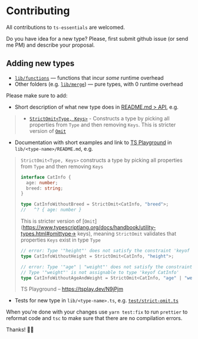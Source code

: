 # Contributing

All contributions to `ts-essentials` are welcomed.

Do you have idea for a new type? Please, first submit github issue (or send me PM) and describe your proposal.

## Adding new types

- [`lib/functions`](lib/functions) — functions that incur _some_ runtime overhead
- Other folders (e.g. [`lib/merge`](lib/merge)) — pure types, with 0 runtime overhead

Please make sure to add:

- Short description of what new type does in [README.md > API](/README.md#api), e.g.

> - [`StrictOmit<Type, Keys>`](/lib/strict-omit) - Constructs a type by picking all properties from `Type` and then
>   removing `Keys`. This is stricter version of
>   [`Omit`](https://www.typescriptlang.org/docs/handbook/utility-types.html#omittype-keys)

- Documentation with short examples and link to [TS Playground](https://www.typescriptlang.org/play) in
  `lib/<type-name>/README.md`, e.g.

> `StrictOmit<Type, Keys>` constructs a type by picking all properties from `Type` and then removing `Keys`
>
> ```ts
> interface CatInfo {
>   age: number;
>   breed: string;
> }
>
> type CatInfoWithoutBreed = StrictOmit<CatInfo, "breed">;
> //   ^? { age: number }
> ```
>
> This is stricter version of [`Omit`](https://www.typescriptlang.org/docs/handbook/utility-types.html#omittype-> keys),
> meaning `StrictOmit` validates that properties `Keys` exist in type `Type`
>
> ```ts
> // error: Type '"height"' does not satisfy the constraint 'keyof CatInfo'
> type CatInfoWithoutHeight = StrictOmit<CatInfo, "height">;
>
> // error: Type '"age" | "weight"' does not satisfy the constraint 'keyof CatInfo'
> // Type '"weight"' is not assignable to type 'keyof CatInfo'
> type CatInfoWithoutAgeAndWeight = StrictOmit<CatInfo, "age" | "weight">;
> ```
>
> TS Playground – https://tsplay.dev/N9jPjm

- Tests for new type in `lib/<type-name>.ts`, e.g. [`test/strict-omit.ts`](/test/strict-omit.ts)

When you're done with your changes use `yarn test:fix` to run `prettier` to reformat code and `tsc` to make sure that
there are no compilation errors.

Thanks! 🙏🏻
